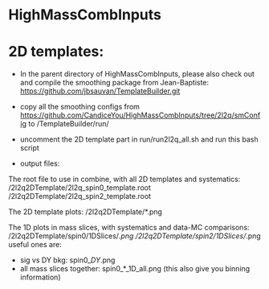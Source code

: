 # HighMassCombInputs

# 2D templates:
- In the parent directory of HighMassCombInputs, please also check out and compile the smoothing package from Jean-Baptiste:
https://github.com/jbsauvan/TemplateBuilder.git

- copy all the smoothing configs from 
https://github.com/CandiceYou/HighMassCombInputs/tree/2l2q/smConfig
to /TemplateBuilder/run/

- uncomment the 2D template part in run/run2l2q_all.sh and run this bash script

- output files:

The root file to use in combine, with all 2D templates and systematics:
/2l2q2DTemplate/2l2q_spin0_template.root 
/2l2q2DTemplate/2l2q_spin2_template.root 

The 2D template plots:
/2l2q2DTemplate/*.png

The 1D plots in mass slices, with systematics and data-MC comparisons:
/2l2q2DTemplate/spin0/1DSlices/*.png
/2l2q2DTemplate/spin2/1DSlices/*.png
useful ones are:
- sig vs DY bkg: spin0_*_DY_*.png
- all mass slices together: spin0_*_1D_all.png (this also give you binning information)

